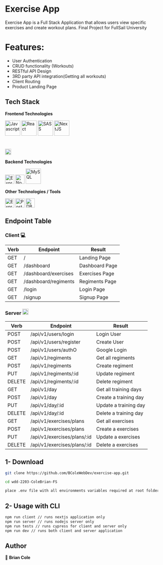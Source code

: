 # Exercise App

Exercise App is a Full Stack Application that allows users view specific exercises and create workout plans. Final Project for FullSail University

# Features:

- User Authentication
- CRUD functionality (Workouts)
- RESTful API Design
- 3RD party API integration(Getting all workouts)
- Client Routing
- Product Landing Page

## Tech Stack

**Frontend Technologies**

<div style="display; flex; margin-bottom:40px;">
<link rel="stylesheet" href="https://cdn.jsdelivr.net/gh/devicons/devicon@latest/devicon.min.css">

<img title="Javascript" height="50" src="https://res.cloudinary.com/dkevcmz3i/image/upload/v1620506336/Personal/Github%20front%20readme/javascript-original_ks2qvl.svg">

<img title="React" height="50" src="https://res.cloudinary.com/dkevcmz3i/image/upload/v1620506338/Personal/Github%20front%20readme/react-original_vzqgdf.svg">

<img title="SASS" height="50" src="https://upload.wikimedia.org/wikipedia/commons/9/96/Sass_Logo_Color.svg">

<img title="NextJS" height="50" src="https://miro.medium.com/max/1400/1*W-ZrkK0_DziOftGvtpBaMQ.jpeg">
</div>
<img title="NextJS" height="20" src="https://upload.wikimedia.org/wikipedia/commons/3/30/Redux_Logo.png">
</div>

**Backend Technologies**

<div style="display; flex margin-bottom:40px;">

<img title="ExpressJS" height="30" src="https://res.cloudinary.com/dkevcmz3i/image/upload/b_rgb:ffffff/v1620506334/Personal/Github%20front%20readme/expressjs_dblcrv.png">

<img title="NodeJS" height="30" src="https://res.cloudinary.com/dkevcmz3i/image/upload/v1620506337/Personal/Github%20front%20readme/node_wgb8i4.png">

<img title="MySQL" height="50" src="https://upload.wikimedia.org/wikipedia/en/thumb/d/dd/MySQL_logo.svg/2560px-MySQL_logo.svg.png">
</div>

**Other Technologies / Tools**

<div style="display; flex margin-bottom:40px;">

<img title="ExpressJS" height="30" src="https://upload.wikimedia.org/wikipedia/commons/thumb/e/ec/Heroku_logo.svg/2880px-Heroku_logo.svg.png">

<img title="Postman" height="30" src="https://upload.wikimedia.org/wikipedia/commons/c/c2/Postman_%28software%29.png">


<img title="DB Diagram" height="30" src="https://blog.dbdiagram.io/content/images/size/w1000/2020/04/dbdiagram_logo_text_720.png">
</div>

## Endpoint Table

### Client 💻

| Verb | Endpoint              | Result                                 |
| ---- | --------------------- | -------------------------------------- |
| GET  | /                     | Landing Page |
| GET  | /dashboard            | Dashboard Page                 |
| GET  | /dashboard/exercises  | Exercises Page                         |
| GET  | /dashboard/regiments  | Regiments Page                         |
| GET  | /login                | Login Page                             |
| GET  | /signup               | Signup Page                            |

### Server <img height="20" src="https://pic.onlinewebfonts.com/svg/img_569193.png"></img>

| Verb   | Endpoint                    | Result                |
| ------ | --------------------------- | --------------------- |
| POST   | /api/v1/users/login         | Login User            |
| POST   | /api/v1/users/register      | Create User           |
| POST   | /api/v1/users/authO         | Google Login          |
| GET    | /api/v1/regiments           | Get all regiments     |
| POST   | /api/v1/regiments           | Create regiment       |
| PUT    | /api/v1/regiments/:id       | Update regiment       |
| DELETE | /api/v1/regiments/:id       | Delete regiment       |
| GET    | /api/v1/day                 | Get all training days |
| POST   | /api/v1/day                 | Create a training day |
| PUT    | /api/v1/day/:id             | Update a training day |
| DELETE | /api/v1/day/:id             | Delete a training day |
| GET    | /api/v1/exercises/plans     | Get all exercises     |
| POST   | /api/v1/exercises/plans     | Create a exercises    |
| PUT    | /api/v1/exercises/plans/:id | Update a exercises    |
| DELETE | /api/v1/exercises/plans/:id | Delete a exercises    |

## 1- Download

```sh
git clone https://github.com/BColeWebDev/exercise-app.git

cd wdd-2203-ColeBrian-FS

place .env file with all environments variables required at root folder
```

## 2- Usage with CLI
```sh
npm run client // runs nextjs application only
npm run server // runs nodejs server only
npm run tests // runs cypress for client and server only
npm run dev // runs both client and server application
```

## Author

👤 **Brian Cole**
